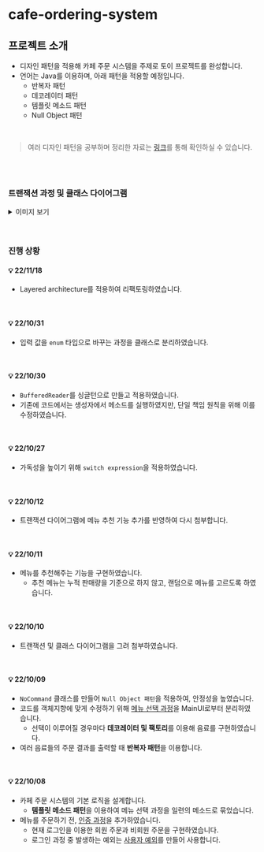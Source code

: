 # cafe-ordering-system

## 프로젝트 소개
- 디자인 패턴을 적용해 카페 주문 시스템을 주제로 토이 프로젝트를 완성합니다.
- 언어는 Java를 이용하며, 아래 패턴을 적용할 예정입니다.
    - 반복자 패턴
    - 데코레이터 패턴
    - 템플릿 메소드 패턴
    - Null Object 패턴

<br/>

> 여러 디자인 패턴을 공부하며 정리한 자료는 [링크](https://github.com/2dongyeop/design-pattern)를 통해 확인하실 수 있습니다.

<br/>

<br/>

### 트랜잭션 과정 및 클래스 다이어그램
<details>
<summary> 이미지 보기 </summary>
<div markdown="1">       

- 트랜잭션 과정

  <img src="https://github.com/2dongyeop/cafe-ordering-system/blob/main/image/final-transaction-diagram.png" width = 800/>

<br/>

<br/>

- 클래스 다이어그램

  <img src="https://github.com/2dongyeop/cafe-ordering-system/blob/main/image/class-diagram.png" width = 800/>


</div>
</details>



<br/>

<br/>

### 진행 상황
#### 💡 22/11/18
- Layered architecture를 적용하여 리팩토링하였습니다.

<br/>

#### 💡 22/10/31
- 입력 값을 `enum` 타입으로 바꾸는 과정을 클래스로 분리하였습니다.

<br/>

#### 💡 22/10/30
- `BufferedReader`를 싱글턴으로 만들고 적용하였습니다.
- 기존에 코드에서는 생성자에서 메소드를 실행하였지만, 단일 책임 원칙을 위해 이를 수정하였습니다.

<br/>

#### 💡 22/10/27
- 가독성을 높이기 위해 `switch expression`을 적용하였습니다.

<br/>

#### 💡 22/10/12
- 트랜잭션 다이어그램에 메뉴 추천 기능 추가를 반영하여 다시 첨부합니다.

<br/>

#### 💡 22/10/11
- 메뉴를 추천해주는 기능을 구현하였습니다.
  - 추천 메뉴는 누적 판매량을 기준으로 하지 않고, 랜덤으로 메뉴를 고르도록 하였습니다.

<br/>

#### 💡 22/10/10 
- 트랜잭션 및 클래스 다이어그램을 그려 첨부하였습니다.

<br/>

#### 💡 22/10/09
- `NoCommand` 클래스를 만들어 `Null Object 패턴`을 적용하여, 안정성을 높였습니다.
- 코드를 객체지향에 맞게 수정하기 위해 [메뉴 선택 과정](https://github.com/2dongyeop/cafe-ordering-system/blob/main/src/ui/orderProcess/OrderProcess.java)을 MainUI로부터 분리하였습니다.
  - 선택이 이루어질 경우마다 **데코레이터 및 팩토리**를 이용해 음료를 구현하였습니다.
- 여러 음료들의 주문 결과를 출력할 때 **반복자 패턴**을 이용합니다.

<br/>

#### 💡 22/10/08
- 카페 주문 시스템의 기본 로직을 설계합니다.
  - **템플릿 메소드 패턴**을 이용하여 메뉴 선택 과정을 일련의 메소드로 묶었습니다.
- 메뉴를 주문하기 전, [인증 과정](https://github.com/2dongyeop/cafe-ordering-system/blob/main/src/ui/userAuthentication/AuthProcess.java)을 추가하였습니다.
  - 현재 로그인을 이용한 회원 주문과 비회원 주문을 구현하였습니다.
  - 로그인 과정 중 발생하는 예외는 [사용자 예외](https://github.com/2dongyeop/cafe-ordering-system/tree/main/src/ui/implementation.applicationException)를 만들어 사용합니다.